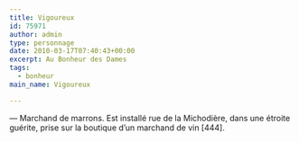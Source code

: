 ```yaml
---
title: Vigoureux
id: 75971
author: admin
type: personnage
date: 2010-03-17T07:40:43+00:00
excerpt: Au Bonheur des Dames
tags:
  - bonheur
main_name: Vigoureux

---
```

— Marchand de marrons. Est installé rue de la Michodière, dans une étroite guérite, prise sur la boutique d&rsquo;un marchand de vin [444]. 